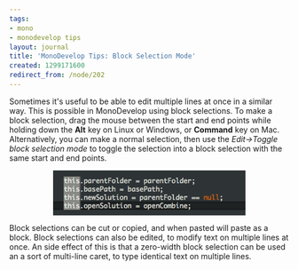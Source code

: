 ```yaml
---
tags:
- mono
- monodevelop tips
layout: journal
title: 'MonoDevelop Tips: Block Selection Mode'
created: 1299171600
redirect_from: /node/202
---
```

Sometimes it's useful to be able to edit multiple lines at once in a similar way. This is possible in MonoDevelop using block selections. To make a block selection, drag the mouse between the start and end points while holding down the <strong>Alt</strong> key on Linux or Windows, or <strong>Command</strong> key on Mac. Alternatively, you can make a normal selection, then use the <em>Edit->Toggle block selection mode</em> to toggle the selection into a block selection with the same start and end points.<!--break-->

<a href="/files/images/md-tips/block-selection.png" rel="lightbox[md_tips_block_selection]" title="A block selection in the MD text editor"><img src="/files/images/md-tips/block-selection.png" alt="A block selection in the MD text editor" style="max-width:98%; display:block;margin-left:auto;margin-right:auto;" /></a>

Block selections can be cut or copied, and when pasted will paste as a block. Block selections can also be edited, to modify text on multiple lines at once. An side effect of this is that a zero-width block selection can be used an a sort of multi-line caret, to type identical text on multiple lines.
